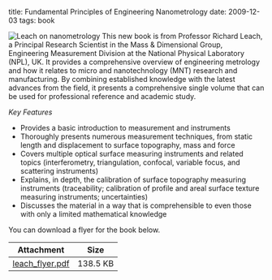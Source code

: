 title: Fundamental Principles of Engineering Nanometrology 
date: 2009-12-03
tags: book

<!--break-->
![Leach on nanometrology](/images/leachbookweb.jpg) This new book is from Professor Richard Leach, a Principal Research Scientist in the Mass & Dimensional Group, Engineering Measurement Division at the National Physical Laboratory (NPL), UK. It provides a comprehensive overview of engineering metrology and how it relates to micro and nanotechnology (MNT) research and manufacturing. By combining established knowledge with the latest advances from the field, it presents a comprehensive single volume that can be used for professional reference and academic study.  
  
*Key Features*  

* Provides a basic introduction to measurement and
instruments
* Thoroughly presents numerous measurement techniques,
from static length and displacement to surface topography, mass and force
* Covers multiple optical surface measuring instruments and related topics (interferometry, triangulation, confocal, variable focus, and scattering instruments)  
* Explains, in depth, the calibration of surface topography measuring instruments (traceability; calibration of profile and areal surface texture measuring instruments; uncertainties)  
* Discusses the material in a way that is comprehensible to even those with only a limited mathematical knowledge 

You can download a flyer for the book below.

| Attachment | Size |
|---|---|
| <a href="/files/leach_flyer.pdf">leach_flyer.pdf</a> | 138.5 KB |